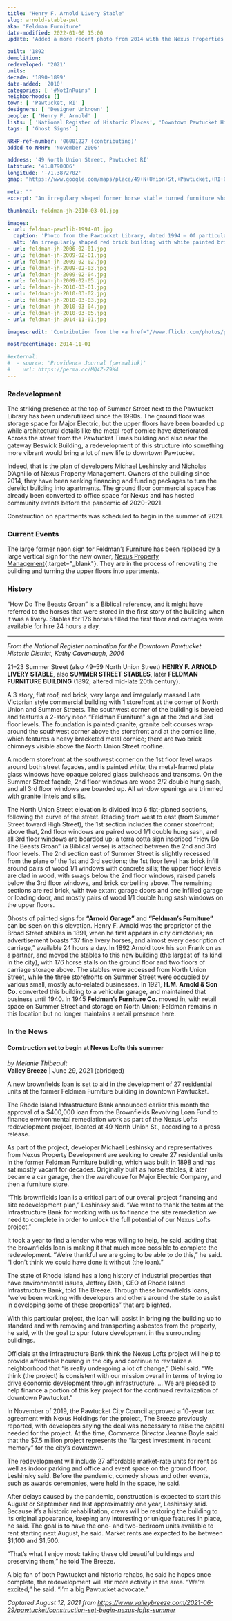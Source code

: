 ```yaml
---
title: "Henry F. Arnold Livery Stable"
slug: arnold-stable-pwt
aka: 'Feldman Furniture'
date-modified: 2022-01-06 15:00
update: 'Added a more recent photo from 2014 with the Nexus Properties banner in place'

built: '1892'
demolition:
redeveloped: '2021'
units:
decade: '1890-1899'
date-added: '2010'
categories: [ '#NotInRuins' ]
neighborhoods: []
town: [ 'Pawtucket, RI' ]
designers: [ 'Designer Unknown' ]
people: [ 'Henry F. Arnold' ]
lists: [ 'National Register of Historic Places', 'Downtown Pawtucket Historic District' ]
tags: [ 'Ghost Signs' ]

NRHP-ref-number: '06001227 (contributing)'
added-to-NRHP: 'November 2006'

address: '49 North Union Street, Pawtucket RI'
latitude: '41.8790006'
longitude: '-71.3872702'
gmap: "https://www.google.com/maps/place/49+N+Union+St,+Pawtucket,+RI+02860/@41.8790006,-71.3872702,17z/data=!3m1!4b1!4m5!3m4!1s0x89e443530bf774a3:0xd264d9aca9d2945d!8m2!3d41.8790006!4d-71.3850815"

meta: ""
excerpt: "An irregulary shaped former horse stable turned furniture showroom turned apartments"

thumbnail: feldman-jh-2010-03-01.jpg

images:
- url: feldman-pawtlib-1994-01.jpg
  caption: 'Photo from the Pawtucket Library, dated 1994 — Of particular interest is the other neon sign on the right (what would be the south west corner) which was missing by our photo in 2002'
  alt: 'An irregularly shaped red brick building with white painted brick first floor commercial storefront. An ornate metal cornice tops its third story as well as a vertically oriented formr neon sign set on a chamfered corner. Ghost signs are on many faces of the building along with a carved sandstone marking at second floor level that says “How Do The Beasts Groan”'
- url: feldman-jh-2006-02-01.jpg
- url: feldman-jh-2009-02-01.jpg
- url: feldman-jh-2009-02-02.jpg
- url: feldman-jh-2009-02-03.jpg
- url: feldman-jh-2009-02-04.jpg
- url: feldman-jh-2009-02-05.jpg
- url: feldman-jh-2010-03-01.jpg
- url: feldman-jh-2010-03-02.jpg
- url: feldman-jh-2010-03-03.jpg
- url: feldman-jh-2010-03-04.jpg
- url: feldman-jh-2010-03-05.jpg
- url: feldman-jh-2014-11-01.jpg

imagescredit: 'Contribution from the <a href="//www.flickr.com/photos/pawtucketlibrary/albums/72157673949588005" target="_blank">Pawtucket Library on Flickr</a>'

mostrecentimage: 2014-11-01

#external:
#  - source: 'Providence Journal (permalink)'
#    url: https://perma.cc/MQ4Z-Z9K4
---
```


### Redevelopment

The striking presence at the top of Summer Street next to the Pawtucket Library has been underutilized since the 1990s. The ground floor was storage space for Major Electric, but the upper floors have been boarded up while architectural details like the metal roof cornice have deteriorated. Across the street from the Pawtucket Times building and also near the gateway Beswick Building, a redevelopment of this structure into something more vibrant would bring a lot of new life to downtown Pawtucket. 

Indeed, that is the plan of developers Michael Leshinsky and Nicholas D’Agnillo of Nexus Property Management. Owners of the building since 2014, they have been seeking financing and funding packages to turn the derelict building into apartments. The ground floor commercial space has already been converted to office space for Nexus and has hosted community events before the pandemic of 2020-2021. 

Construction on apartments was scheduled to begin in the summer of 2021. 


### Current Events

The large former neon sign for Feldman’s Furniture has been replaced by a large vertical sign for the new owner, [Nexus Property Management](//www.nexri.com){:target="_blank"}. They are in the process of renovating the building and turning the upper floors into apartments. 


### History

“How Do The Beasts Groan” is a Biblical reference, and it might have referred to the horses that were stored in the first story of the building when it was a livery. Stables for 176 horses filled the first floor and carriages were available for hire 24 hours a day. 

***

_From the National Register nomination for the Downtown Pawtucket Historic District, Kathy Cavanaugh, 2006_

21–23 Summer Street (also 49–59 North Union Street) **HENRY F. ARNOLD LIVERY STABLE**, also **SUMMER STREET STABLES**, later **FELDMAN FURNITURE BUILDING** (1892; altered mid-late 20th century).

A 3 story, flat roof, red brick, very large and irregularly massed Late Victorian style commercial building with 1 storefront at the corner of North Union and Summer Streets. The southwest corner of the building is beveled and features a 2-story neon “Feldman Furniture” sign at the 2nd and 3rd floor levels. The foundation is painted granite; granite belt courses wrap around the southwest corner above the storefront and at the cornice line, which features a heavy bracketed metal cornice; there are two brick chimneys visible above the North Union Street roofline.

A modern storefront at the southwest corner on the 1st floor level wraps around both street façades, and is painted white; the metal-framed plate glass windows have opaque colored glass bulkheads and transoms. On the Summer Street façade, 2nd floor windows are wood 2/2 double hung sash, and all 3rd floor windows are boarded up. All window openings are trimmed with granite lintels and sills.

The North Union Street elevation is divided into 6 flat-planed sections, following the curve of the street. Reading from west to east (from Summer Street toward High Street), the 1st section includes the corner storefront; above that, 2nd floor windows are paired wood 1/1 double hung sash, and all 3rd floor windows are boarded up; a terra cotta sign inscribed “How Do The Beasts Groan” (a Biblical verse) is attached between the 2nd and 3rd floor levels. The 2nd section east of Summer Street is slightly recessed from the plane of the 1st and 3rd sections; the 1st floor level has brick infill around pairs of wood 1/1 windows with concrete sills; the upper floor levels are clad in wood, with swags below the 2nd floor windows, raised panels below the 3rd floor windows, and brick corbelling above. The remaining sections are red brick, with two extant garage doors and one infilled garage or loading door, and mostly pairs of wood 1/1 double hung sash windows on the upper floors.

Ghosts of painted signs for **“Arnold Garage”** and **“Feldman’s Furniture”** can be seen on this elevation. Henry F. Arnold was the proprietor of the Broad Street stables in 1891, when he first appears in city directories; an advertisement boasts “37 fine livery horses, and almost every description of carriage,” available 24 hours a day. In 1892 Arnold took his son Frank on as a partner, and moved the stables to this new building (the largest of its kind in the city), with 176 horse stalls on the ground floor and two floors of carriage storage above. The stables were accessed from North Union Street, while the three storefronts on Summer Street were occupied by various small, mostly auto-related businesses. In 1921, **H.M. Arnold & Son Co.** converted this building to a vehicular garage, and maintained that business until 1940. In 1945 **Feldman’s Furniture Co.** moved in, with retail space on Summer Street and storage on North Union; Feldman remains in this location but no longer maintains a retail presence here.


### In the News

#### Construction set to begin at Nexus Lofts this summer

_by Melanie Thibeault_  
**Valley Breeze** | June 29, 2021 (abridged)

A new brownfields loan is set to aid in the development of 27 residential units at the former Feldman Furniture building in downtown Pawtucket.

The Rhode Island Infrastructure Bank announced earlier this month the approval of a $400,000 loan from the Brownfields Revolving Loan Fund to finance environmental remediation work as part of the Nexus Lofts redevelopment project, located at 49 North Union St., according to a press release.

As part of the project, developer Michael Leshinsky and representatives from Nexus Property Development are seeking to create 27 residential units in the former Feldman Furniture building, which was built in 1898 and has sat mostly vacant for decades. Originally built as horse stables, it later became a car garage, then the warehouse for Major Electric Company, and then a furniture store.

“This brownfields loan is a critical part of our overall project financing and site redevelopment plan,” Leshinsky said. “We want to thank the team at the Infrastructure Bank for working with us to finance the site remediation we need to complete in order to unlock the full potential of our Nexus Lofts project.”

It took a year to find a lender who was willing to help, he said, adding that the brownfields loan is making it that much more possible to complete the redevelopment. “We’re thankful we are going to be able to do this,” he said. “I don’t think we could have done it without (the loan).”

The state of Rhode Island has a long history of industrial properties that have environmental issues, Jeffrey Diehl, CEO of Rhode Island Infrastructure Bank, told The Breeze. Through these brownfields loans, “we’ve been working with developers and others around the state to assist in developing some of these properties” that are blighted.

With this particular project, the loan will assist in bringing the building up to standard and with removing and transporting asbestos from the property, he said, with the goal to spur future development in the surrounding buildings.

Officials at the Infrastructure Bank think the Nexus Lofts project will help to provide affordable housing in the city and continue to revitalize a neighborhood that “is really undergoing a lot of change,” Diehl said. “We think (the project) is consistent with our mission overall in terms of trying to drive economic development through infrastructure. … We are pleased to help finance a portion of this key project for the continued revitalization of downtown Pawtucket.”

In November of 2019, the Pawtucket City Council approved a 10-year tax agreement with Nexus Holdings for the project, The Breeze previously reported, with developers saying the deal was necessary to raise the capital needed for the project. At the time, Commerce Director Jeanne Boyle said that the $7.5 million project represents the “largest investment in recent memory” for the city’s downtown.

The redevelopment will include 27 affordable market-rate units for rent as well as indoor parking and office and event space on the ground floor, Leshinsky said. Before the pandemic, comedy shows and other events, such as awards ceremonies, were held in the space, he said.

After delays caused by the pandemic, construction is expected to start this August or September and last approximately one year, Leshinsky said. Because it’s a historic rehabilitation, crews will be restoring the building to its original appearance, keeping any interesting or unique features in place, he said. The goal is to have the one- and two-bedroom units available to rent starting next August, he said. Market rents are expected to be between $1,100 and $1,500.

“That’s what I enjoy most: taking these old beautiful buildings and preserving them,” he told The Breeze.

A big fan of both Pawtucket and historic rehabs, he said he hopes once complete, the redevelopment will stir more activity in the area. “We’re excited,” he said. “I’m a big Pawtucket advocate.”

_Captured August 12, 2021 from https://www.valleybreeze.com/2021-06-29/pawtucket/construction-set-begin-nexus-lofts-summer_
